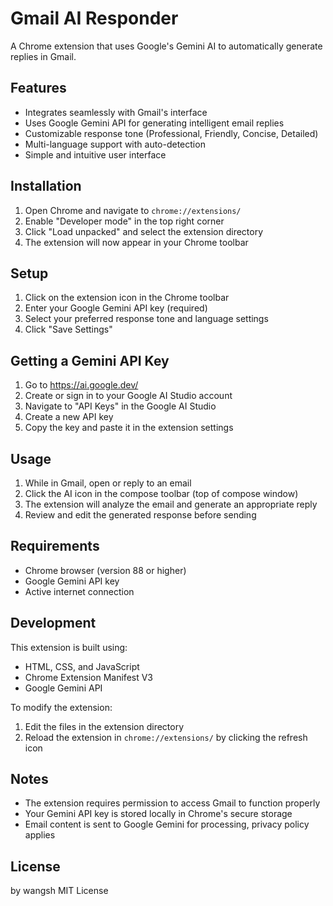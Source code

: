 # Gmail AI Responder

A Chrome extension that uses Google's Gemini AI to automatically generate replies in Gmail.

## Features

- Integrates seamlessly with Gmail's interface
- Uses Google Gemini API for generating intelligent email replies
- Customizable response tone (Professional, Friendly, Concise, Detailed)
- Multi-language support with auto-detection
- Simple and intuitive user interface

## Installation

1. Open Chrome and navigate to `chrome://extensions/`
2. Enable "Developer mode" in the top right corner
3. Click "Load unpacked" and select the extension directory
4. The extension will now appear in your Chrome toolbar

## Setup

1. Click on the extension icon in the Chrome toolbar
2. Enter your Google Gemini API key (required)
3. Select your preferred response tone and language settings
4. Click "Save Settings"

## Getting a Gemini API Key

1. Go to https://ai.google.dev/
2. Create or sign in to your Google AI Studio account
3. Navigate to "API Keys" in the Google AI Studio
4. Create a new API key
5. Copy the key and paste it in the extension settings

## Usage

1. While in Gmail, open or reply to an email
2. Click the AI icon in the compose toolbar (top of compose window)
3. The extension will analyze the email and generate an appropriate reply
4. Review and edit the generated response before sending

## Requirements

- Chrome browser (version 88 or higher)
- Google Gemini API key
- Active internet connection

## Development

This extension is built using:
- HTML, CSS, and JavaScript
- Chrome Extension Manifest V3
- Google Gemini API

To modify the extension:
1. Edit the files in the extension directory
2. Reload the extension in `chrome://extensions/` by clicking the refresh icon

## Notes

- The extension requires permission to access Gmail to function properly
- Your Gemini API key is stored locally in Chrome's secure storage
- Email content is sent to Google Gemini for processing, privacy policy applies

## License
by wangsh
MIT License
